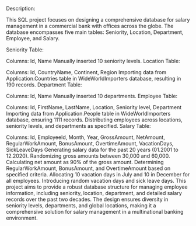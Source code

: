 Description:

This SQL project focuses on designing a comprehensive database for salary management in a commercial bank with offices across the globe. The database encompasses five main tables: Seniority, Location, Department, Employee, and Salary.

Seniority Table:

Columns: Id, Name
Manually inserted 10 seniority levels.
Location Table:

Columns: Id, CountryName, Continent, Region
Importing data from Application.Countries table in WideWorldImporters database, resulting in 190 records.
Department Table:

Columns: Id, Name
Manually inserted 10 departments.
Employee Table:

Columns: Id, FirstName, LastName, Location, Seniority level, Department
Importing data from Application.People table in WideWorldImporters database, ensuring 1111 records.
Distributing employees across locations, seniority levels, and departments as specified.
Salary Table:

Columns: Id, EmployeeId, Month, Year, GrossAmount, NetAmount, RegularWorkAmount, BonusAmount, OvertimeAmount, VacationDays, SickLeaveDays
Generating salary data for the past 20 years (01.2001 to 12.2020).
Randomizing gross amounts between 30,000 and 60,000.
Calculating net amount as 90% of the gross amount.
Determining RegularWorkAmount, BonusAmount, and OvertimeAmount based on specified criteria.
Allocating 10 vacation days in July and 10 in December for all employees.
Introducing random vacation days and sick leave days.
This project aims to provide a robust database structure for managing employee information, including seniority, location, department, and detailed salary records over the past two decades. The design ensures diversity in seniority levels, departments, and global locations, making it a comprehensive solution for salary management in a multinational banking environment.
